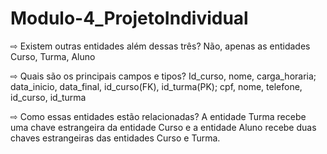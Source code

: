 # Modulo-4_ProjetoIndividual

⇨ Existem outras entidades além dessas três? 
   Não, apenas as entidades Curso, Turma, Aluno



⇨ Quais são os principais campos e tipos? 
  Id_curso, nome, carga_horaria;
  data_inicio, data_final, id_curso(FK), id_turma(PK);
  cpf, nome, telefone, id_curso, id_turma



⇨ Como essas entidades estão relacionadas?
  A entidade Turma recebe uma chave estrangeira da entidade Curso e a entidade Aluno recebe duas chaves estrangeiras das entidades Curso e Turma.
